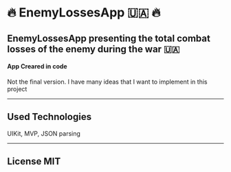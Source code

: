 # 🔥 EnemyLossesApp 🇺🇦 🔥
## EnemyLossesApp presenting the total combat losses of the enemy during the war 🇺🇦
#### App Creared in code 
Not the final version. I have many ideas that I want to implement in this project
__________________________________________________________________________________________________________________________________________________________
## Used Technologies
UIKit,
MVP,
JSON parsing
___________________________________________________________________________________________________________________________________________________________
## License MIT
